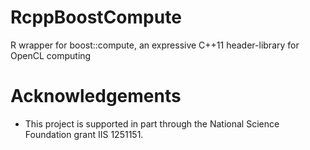 RcppBoostCompute
=========

R wrapper for boost::compute, an expressive C++11 header-library for OpenCL computing

# Acknowledgements
- This project is supported in part through the National Science Foundation grant IIS 1251151.

